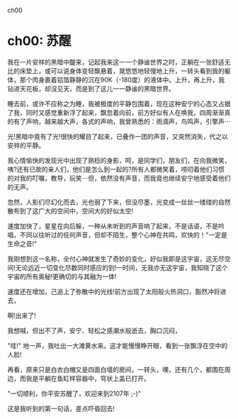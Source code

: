ch00
# ch00: 苏醒
我在一片安祥的黑暗中醍来，记起我来这一一个静谧世界之时，正躺在一张舒适无比的床垫上，或可以说身体变轻飘悬着，晃悠悠地轻慢地上升，一转头看到我的躯体，那个肉身裹着铝箔静静的沉在90K（-180度）的液体中。上升，再上升，我钻进天花板，却沒见天，而是到了这儿一一静谧的黑暗世界。

睡去前，或许不应称之为睡，我被极度的平静包围着，现在这种安宁的心态又占据了我，同时又感觉重新浮了起来，飘忽着向前，前方好似有人在唤我，四周渐渐真的有了声响，越来越大声，各式的声响，我曾熟悉的：雨滴声，鸟鸣声，引擎声⋯

光!黑暗中竟有了光!很快的耀目了起来，已叠作一团的声音，又突然消失，代之以安祥的平静。

我心情愉快的发现光中出现了熟稔的身影，呵，是同学们，朋友们，在向我微笑，咦?还有已故的亲人们，他们是怎么到一起的?所有人都微笑着，唠叨着他们习惯的对我的叮嘱，教导，玩笑⋯但，依然没有声音，而我竟也继续安宁地感受着他们的无声。

忽然，人影们尽幻化而去，光也弱了下来，但没尽墨，光变成一丝丝一缕缕的自然散布到了这广大的空间中，空间大的好似太空!


速度加快了，星星在向后躲，一种从未听到的声音响了起来，不是话语，不是吟唱，不同以往听过的任何声音，但却不陌生，整个心神在共鸣，欢快的！"一定是生命之音!"

我刚想到这一名称，全付心神就发生了奇妙的变化，好似我即是这宇宙，这无尽空间!无论远近一切变化尽数同时感应的到!一时间，无我亦无这宇宙，我知晓了这个宇宙的所有奥秘!更确切的与其融为一体!

速度还在增加，己追上了弥散中的光线!前方出现了太阳般火热洞口，豁然冲将进去，

啊!出来了!

我想喊，但出不了声，安宁、轻松之感潮水般逝去，胸口沉闷，

"哇!" 地一声，我吐出一大滩黄水来。这才能慢慢睁开眼，看到一张飘浮在空中的人脸!

再看，原来只是白衣白帽又是四面白墙的房间，一转头，噢，还有几个，都围在周边，而我是平躺在鱼缸样容器中，穹状上盖已打开。

"一切顺利，你平安苏醒了，欢迎来到2107年 ;-)"

这是我听到的第一句话，差点吓昏回去!
